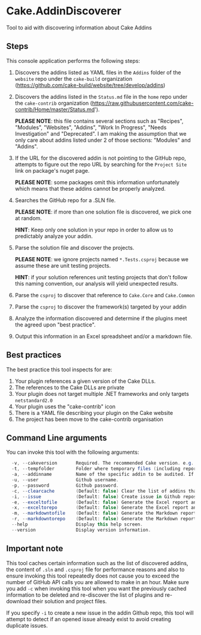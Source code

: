 # Cake.AddinDiscoverer
Tool to aid with discovering information about Cake Addins

## Steps
This console application performs the following steps:

1. Discovers the addins listed as YAML files in the `Addins` folder of the `website` repo under the `cake-build` organization (https://github.com/cake-build/website/tree/develop/addins)
2. Discovers the addins listed in the `Status.md` file in the `home` repo under the `cake-contrib` organization (https://raw.githubusercontent.com/cake-contrib/Home/master/Status.md').

    **PLEASE NOTE**: this file contains several sections such as "Recipes", "Modules", "Websites", "Addins", "Work In Progress", "Needs Investigation" and "Deprecated". I am making the assumption that we only care about addins listed under 2 of those sections: "Modules" and "Addins".

3. If the URL for the discovered addin is not pointing to the GitHub repo, attempts to figure out the repo URL by searching for the `Project Site` link on package's nuget page.
 
    **PLEASE NOTE**: some packages omit this information unfortunately which means that these addins cannot be properly analyzed.

4. Searches the GitHub repo for a .SLN file.

    **PLEASE NOTE**: if more than one solution file is discovered, we pick one at random.
    
    **HINT**: Keep only one solution in your repo in order to allow us to predictably analyze your addin.

5. Parse the solution file and discover the projects.

    **PLEASE NOTE**: we ignore projects named `*.Tests.csproj` because we assume these are unit testing projects.
    
    **HINT**: if your solution references unit testing projects that don't follow this naming convention, our analysis will yield unexpected results.

6. Parse the `csproj` to discover that reference to `Cake.Core` and `Cake.Common`
7. Parse the `csproj` to discover the framework(s) targeted by your addin
8. Analyze the information discovered and determine if the plugins meet the agreed upon "best practice".
9. Output this information in an Excel spreadsheet and/or a markdown file.

## Best practices

The best practice this tool inspects for are:

1. Your plugin references a given version of the Cake DLLs.
2. The references to the Cake DLLs are private
3. Your plugin does not target multiple .NET frameworks and only targets `netstandard2.0`
4. Your plugin uses the "cake-contrib" icon
5. There is a YAML file describing your plugin on the Cake website
6. The project has been move to the cake-contrib organisation

## Command Line arguments

You can invoke this tool with the following arguments:

```csharp
  -v, --cakeversion       Required. The recommended Cake version. e.g.: 0.26.0
  -t, --tempfolder        Folder where temporary files (including reports) are saved.
  -a, --addinname         Name of the specific addin to be audited. If omitted, all addins are audited.
  -u, --user              Github username.
  -p, --password          Github password.
  -c, --clearcache        (Default: false) Clear the list of addins that was previously cached.
  -i, --issue             (Default: false) Create issue in Github repositories that do not meet recommendations.
  -e, --exceltofile       (Default: false) Generate the Excel report and write to a file.
  -x, --exceltorepo       (Default: false) Generate the Excel report and commit to cake-contrib repo.
  -m, --markdowntofile    (Default: false) Generate the Markdown report and write to a file.
  -r, --markdowntorepo    (Default: false) Generate the Markdown report and commit to cake-contrib repo.
  --help                  Display this help screen.
  --version               Display version information.
```

## Important note

This tool caches certain information such as the list of discovered addins, the content of `.sln` and `.csproj` file for performance reasons and also to ensure invoking this tool repeatedly does not cause you to exceed the number of GitHub API calls you are allowed to make in an hour. Make sure you add `-c` when invoking this tool when you want the previously cached information to be deleted and re-discover the list of plugins and re-download their solution and project files.

If you specify `-i` to create a new issue in the addin Github repo, this tool will attempt to detect if an opened issue already exist to avoid creating duplicate issues.
